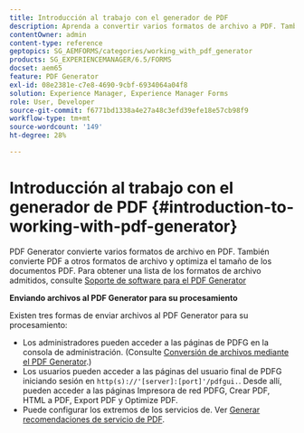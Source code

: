```yaml
---
title: Introducción al trabajo con el generador de PDF
description: Aprenda a convertir varios formatos de archivo a PDF. También convierte PDF a otros formatos de archivo y optimiza el tamaño de los documentos PDF.
contentOwner: admin
content-type: reference
geptopics: SG_AEMFORMS/categories/working_with_pdf_generator
products: SG_EXPERIENCEMANAGER/6.5/FORMS
docset: aem65
feature: PDF Generator
exl-id: 08e2381e-c7e8-4690-9cbf-6934064a04f8
solution: Experience Manager, Experience Manager Forms
role: User, Developer
source-git-commit: f6771bd1338a4e27a48c3efd39efe18e57cb98f9
workflow-type: tm+mt
source-wordcount: '149'
ht-degree: 28%

---
```


# Introducción al trabajo con el generador de PDF {#introduction-to-working-with-pdf-generator}

PDF Generator convierte varios formatos de archivo en PDF. También convierte PDF a otros formatos de archivo y optimiza el tamaño de los documentos PDF. Para obtener una lista de los formatos de archivo admitidos, consulte [Soporte de software para el PDF Generator](/help/forms/using/aem-forms-jee-supported-platforms.md)

**Enviando archivos al PDF Generator para su procesamiento**

Existen tres formas de enviar archivos al PDF Generator para su procesamiento:

* Los administradores pueden acceder a las páginas de PDFG en la consola de administración. (Consulte [Conversión de archivos mediante el PDF Generator](/help/forms/using/admin-help/converting-files-using-pdf-generator.md).)
* Los usuarios pueden acceder a las páginas del usuario final de PDFG iniciando sesión en `http(s)://'[server]:[port]'/pdfgui.`. Desde allí, pueden acceder a las páginas Impresora de red PDFG, Crear PDF, HTML a PDF, Export PDF y Optimize PDF.
* Puede configurar los extremos de los servicios de. Ver <!--Fix broken link to Managing Endpoints --> [Generar recomendaciones de servicio de PDF](configuring-watched-folder-endpoints.md#generate-pdf-service-recommendations).
